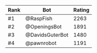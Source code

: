 Rank|Bot|Rating
---|---|---
#1|@RaspFish|2263
#2|@OpeningsBot|1891
#3|@DavidsGuterBot|1480
#4|@pawnrobot|1191
